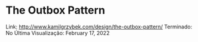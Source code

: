 # The Outbox Pattern

Link: http://www.kamilgrzybek.com/design/the-outbox-pattern/
Terminado: No
Última Visualização: February 17, 2022